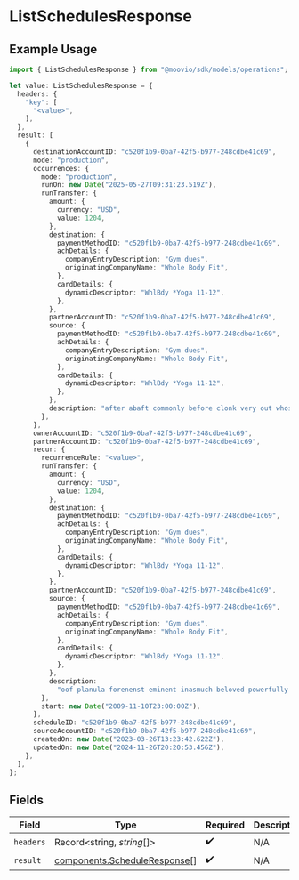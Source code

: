 # ListSchedulesResponse

## Example Usage

```typescript
import { ListSchedulesResponse } from "@moovio/sdk/models/operations";

let value: ListSchedulesResponse = {
  headers: {
    "key": [
      "<value>",
    ],
  },
  result: [
    {
      destinationAccountID: "c520f1b9-0ba7-42f5-b977-248cdbe41c69",
      mode: "production",
      occurrences: {
        mode: "production",
        runOn: new Date("2025-05-27T09:31:23.519Z"),
        runTransfer: {
          amount: {
            currency: "USD",
            value: 1204,
          },
          destination: {
            paymentMethodID: "c520f1b9-0ba7-42f5-b977-248cdbe41c69",
            achDetails: {
              companyEntryDescription: "Gym dues",
              originatingCompanyName: "Whole Body Fit",
            },
            cardDetails: {
              dynamicDescriptor: "WhlBdy *Yoga 11-12",
            },
          },
          partnerAccountID: "c520f1b9-0ba7-42f5-b977-248cdbe41c69",
          source: {
            paymentMethodID: "c520f1b9-0ba7-42f5-b977-248cdbe41c69",
            achDetails: {
              companyEntryDescription: "Gym dues",
              originatingCompanyName: "Whole Body Fit",
            },
            cardDetails: {
              dynamicDescriptor: "WhlBdy *Yoga 11-12",
            },
          },
          description: "after abaft commonly before clonk very out whose",
        },
      },
      ownerAccountID: "c520f1b9-0ba7-42f5-b977-248cdbe41c69",
      partnerAccountID: "c520f1b9-0ba7-42f5-b977-248cdbe41c69",
      recur: {
        recurrenceRule: "<value>",
        runTransfer: {
          amount: {
            currency: "USD",
            value: 1204,
          },
          destination: {
            paymentMethodID: "c520f1b9-0ba7-42f5-b977-248cdbe41c69",
            achDetails: {
              companyEntryDescription: "Gym dues",
              originatingCompanyName: "Whole Body Fit",
            },
            cardDetails: {
              dynamicDescriptor: "WhlBdy *Yoga 11-12",
            },
          },
          partnerAccountID: "c520f1b9-0ba7-42f5-b977-248cdbe41c69",
          source: {
            paymentMethodID: "c520f1b9-0ba7-42f5-b977-248cdbe41c69",
            achDetails: {
              companyEntryDescription: "Gym dues",
              originatingCompanyName: "Whole Body Fit",
            },
            cardDetails: {
              dynamicDescriptor: "WhlBdy *Yoga 11-12",
            },
          },
          description:
            "oof planula forenenst eminent inasmuch beloved powerfully squeaky rim",
        },
        start: new Date("2009-11-10T23:00:00Z"),
      },
      scheduleID: "c520f1b9-0ba7-42f5-b977-248cdbe41c69",
      sourceAccountID: "c520f1b9-0ba7-42f5-b977-248cdbe41c69",
      createdOn: new Date("2023-03-26T13:23:42.622Z"),
      updatedOn: new Date("2024-11-26T20:20:53.456Z"),
    },
  ],
};
```

## Fields

| Field                                                                        | Type                                                                         | Required                                                                     | Description                                                                  |
| ---------------------------------------------------------------------------- | ---------------------------------------------------------------------------- | ---------------------------------------------------------------------------- | ---------------------------------------------------------------------------- |
| `headers`                                                                    | Record<string, *string*[]>                                                   | :heavy_check_mark:                                                           | N/A                                                                          |
| `result`                                                                     | [components.ScheduleResponse](../../models/components/scheduleresponse.md)[] | :heavy_check_mark:                                                           | N/A                                                                          |